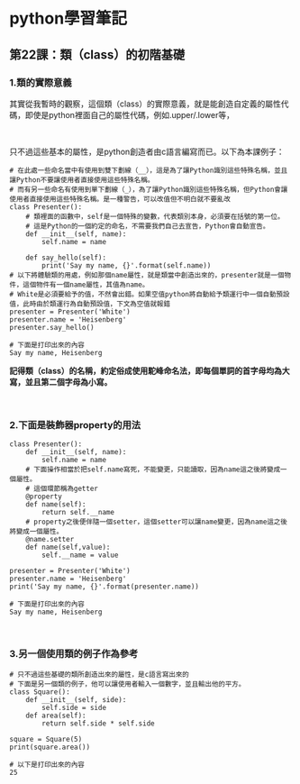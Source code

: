 # python學習筆記

## 第22課：類（class）的初階基礎

### 1.類的實際意義

其實從我暫時的觀察，這個類（class）的實際意義，就是能創造自定義的屬性代碼，即使是python裡面自己的屬性代碼，例如.upper/.lower等，

<br>

只不過這些基本的屬性，是python創造者由c語言編寫而已。以下為本課例子：

```
# 在此處一些命名當中有使用到雙下劃線（__），這是為了讓Python識別這些特殊名稱，並且讓Python不要讓使用者直接使用這些特殊名稱。
# 而有另一些命名有使用到單下劃線（_），為了讓Python識別這些特殊名稱，但Python會讓使用者直接使用這些特殊名稱。是一種警告，可以改值但不明白就不要亂改
class Presenter():
    # 類裡面的函數中，self是一個特殊的變數，代表類別本身，必須要在括號的第一位。
    # 這是Python的一個約定的命名，不需要我們自己去宣告，Python會自動宣告。
    def __init__(self, name):
        self.name = name

    def say_hello(self):
        print('Say my name, {}'.format(self.name))
# 以下將體驗類的用處，例如那個name屬性，就是類當中創造出來的，presenter就是一個物件，這個物件有一個name屬性，其值為name。
# White是必須要給予的值，不然會出錯。如果空值python將自動給予類運行中一個自動預設值，此時由於類運行為自動預設值，下文為空值就報錯
presenter = Presenter('White')
presenter.name = 'Heisenberg'
presenter.say_hello()

# 下面是打印出來的內容
Say my name, Heisenberg
```

**記得類（class）的名稱，約定俗成使用駝峰命名法，即每個單詞的首字母均為大寫，並且第二個字母為小寫。**

&nbsp;

### 2.下面是裝飾器property的用法

```
class Presenter():
    def __init__(self, name):
        self.name = name
    # 下面操作相當於把self.name寫死，不能變更，只能讀取，因為name這之後將變成一個屬性。
    # 這個環節稱為getter
    @property   
    def name(self):
        return self.__name
    # property之後便伴隨一個setter，這個setter可以讓name變更，因為name這之後將變成一個屬性。
    @name.setter
    def name(self,value):
        self.__name = value

presenter = Presenter('White')
presenter.name = 'Heisenberg'
print('Say my name, {}'.format(presenter.name))

# 下面是打印出來的內容
Say my name, Heisenberg
```

&nbsp;

### 3.另一個使用類的例子作為參考

```
# 只不過這些基礎的類所創造出來的屬性，是c語言寫出來的
# 下面是另一個類的例子，他可以讓使用者輸入一個數字，並且輸出他的平方。
class Square():
    def __init__(self, side):
        self.side = side
    def area(self):
        return self.side * self.side
    
square = Square(5)
print(square.area())

# 以下是打印出來的內容
25
```
